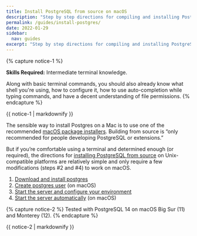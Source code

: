 ```yaml
---
title: Install PostgreSQL from source on macOS
description: "Step by step directions for compiling and installing PostgreSQL from source on macOS."
permalink: /guides/install-postgres/
date: 2022-01-29
sidebar:
  nav: guides
excerpt: "Step by step directions for compiling and installing PostgreSQL from source on macOS."
---
```


{% capture notice-1 %}

**Skills Required:** Intermediate terminal knowledge.

Along with basic terminal commands, you should also already know what shell you're using, how to configure it, how to use auto-completion while typing commands, and have a decent understanding of file permissions.
{% endcapture %}<div class="notice--info">{{ notice-1 | markdownify }}</div>

The sensible way to install Postgres on a Mac is to use one of the recommended [macOS package installers](https://www.postgresql.org/download/macosx).
Building from source is “only recommended for people developing PostgreSQL or extensions.” 

But if you’re comfortable using a terminal and determined enough (or required), the directions for [installing PostgreSQL from source](https://www.postgresql.org/docs/current/installation.html) on Unix-compatible platforms are relatively simple and only require a few modifications (steps #2 and #4) to work on macOS.



1. [Download and install postgres](./install.md)
2. [Create postgres user](/create-postgres-user.md) (on macOS)
3. [Start the server and configure your environment](/post-install.md) 
4. [Start the server automatically](/launchctl.md) (on macOS)

{% capture notice-2 %}
Tested with PostgreSQL 14 on macOS Big Sur (11) and Monterey (12).
{% endcapture %}<div class="notice">{{ notice-2 | markdownify }}</div>

